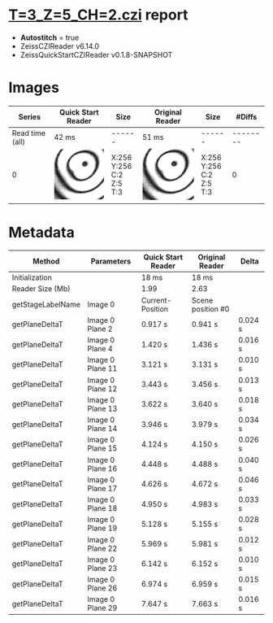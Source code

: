 # [T=3_Z=5_CH=2.czi](https://zenodo.org/record/7015307/files/T%3D3_Z%3D5_CH%3D2.czi) report
 - **Autostitch** = true
 - ZeissCZIReader v6.14.0
 - ZeissQuickStartCZIReader v0.1.8-SNAPSHOT

# Images 

| Series            | Quick Start Reader | Size | Original Reader | Size | #Diffs |
|-------------------|--------------------|------|-----------------|------|--------|
| Read time (all)   |42 ms|------|51 ms|------|--------|
|0|![T=3_Z=5_CH=2.quick_true.flat_true.stitch_true.series_0.jpg](T=3_Z=5_CH=2/T=3_Z=5_CH=2.quick_true.flat_true.stitch_true.series_0.jpg)|X:256<br>Y:256<br>C:2<br>Z:5<br>T:3|![T=3_Z=5_CH=2.quick_false.flat_true.stitch_true.series_0.jpg](T=3_Z=5_CH=2/T=3_Z=5_CH=2.quick_false.flat_true.stitch_true.series_0.jpg)|X:256<br>Y:256<br>C:2<br>Z:5<br>T:3|0|

# Metadata

|  Method            | Parameters       | Quick Start Reader | Original Reader | Delta  |
| -------------------|------------------|--------------------|-----------------|------- |
| Initialization     |                  |18 ms|18 ms|        |
| Reader Size (Mb)     |                  |1.99|2.63|        |
| getStageLabelName| Image 0 | Current-Position| Scene position #0| |
| getPlaneDeltaT| Image 0 Plane 2 |  0.917 s |  0.941 s | 0.024 s |
| getPlaneDeltaT| Image 0 Plane 4 |  1.420 s |  1.436 s | 0.016 s |
| getPlaneDeltaT| Image 0 Plane 11 |  3.121 s |  3.131 s | 0.010 s |
| getPlaneDeltaT| Image 0 Plane 12 |  3.443 s |  3.456 s | 0.013 s |
| getPlaneDeltaT| Image 0 Plane 13 |  3.622 s |  3.640 s | 0.018 s |
| getPlaneDeltaT| Image 0 Plane 14 |  3.946 s |  3.979 s | 0.034 s |
| getPlaneDeltaT| Image 0 Plane 15 |  4.124 s |  4.150 s | 0.026 s |
| getPlaneDeltaT| Image 0 Plane 16 |  4.448 s |  4.488 s | 0.040 s |
| getPlaneDeltaT| Image 0 Plane 17 |  4.626 s |  4.672 s | 0.046 s |
| getPlaneDeltaT| Image 0 Plane 18 |  4.950 s |  4.983 s | 0.033 s |
| getPlaneDeltaT| Image 0 Plane 19 |  5.128 s |  5.155 s | 0.028 s |
| getPlaneDeltaT| Image 0 Plane 22 |  5.969 s |  5.981 s | 0.012 s |
| getPlaneDeltaT| Image 0 Plane 23 |  6.142 s |  6.152 s | 0.010 s |
| getPlaneDeltaT| Image 0 Plane 26 |  6.974 s |  6.959 s | 0.015 s |
| getPlaneDeltaT| Image 0 Plane 29 |  7.647 s |  7.663 s | 0.016 s |
